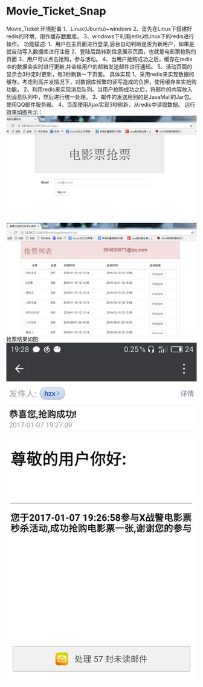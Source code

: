 # Movie_Ticket_Snap
Movie_Ticket
环境配置
1、Linux(Ubuntu)+windows
2、首先在Linux下搭建好redis的环境，用作缓存数据库。
3、windows下利用jedis对Linux下的redis进行操作。
功能描述:
1、用户在主页面进行登录,后台自动判断是否为新用户，如果是就自动写入数据库进行注册
2、登陆后跳转到信息展示页面，也就是电影票抢购的页面
3、用户可以点击抢购，参与活动。
4、当用户抢购成功之后，缓存在redis中的数据会实时进行更新,并会给用户的邮箱发送邮件进行通知。
5、活动页面的显示会3秒定时更新，每3秒刷新一下页面。
具体实现
1、采用redis来实现数据的缓存。考虑到高并发情况下，对数据库频繁的读写造成的负担，使用缓存来实抢购功能。
2、利用redis来实现消息队列。当用户抢购成功之后，将邮件的内容放入到消息队列中，然后进行统一处理。
3、邮件的发送用到的是JavaMail的Jar包。使用QQ邮件服务器。
4、页面使用Ajax实现3秒刷新，从redis中读取数据。
运行效果如图所示：
![image](https://github.com/zhangxinyancode/Movie_Ticket_Snap/raw/master/image/1.png)
![image](https://github.com/zhangxinyancode/Movie_Ticket_Snap/raw/master/image/2.png)
抢票结果如图:
![image](https://github.com/zhangxinyancode/Movie_Ticket_Snap/raw/master/image/3.jpg)
